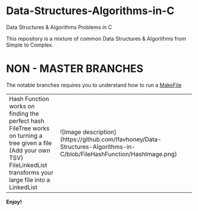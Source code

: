 # Data-Structures-Algorithms-in-C
Data Structures &amp; Algorithms Problems in C

This repository is a mixture of common Data Structures & Algorithms from Simple to Complex.

<h1> NON - MASTER BRANCHES </h1>
The notable branches requires you to understand how to run a <a href= "https://opensource.com/article/18/8/what-how-makefile">MakeFile</a>
 <table>
<tr> 
<td> Hash Function works on finding the perfect hash
   </br>
  FileTree works on turning a tree given a file (Add your own TSV)
   </br>
  FileLinkedList transforms your large file into a LinkedList
  
</td>
<td>
![Image description](https://github.com/Ifavhoney/Data-Structures-Algorithms-in-C/blob/FileHashFunction/HashImage.png)

</td>

</tr>

 </table>
<b>Enjoy!</b>
</br>
